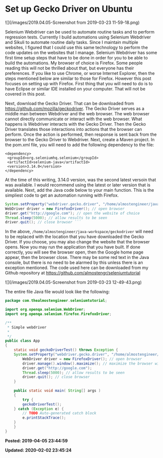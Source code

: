 # Set up Gecko Driver on Ubuntu

![](/images/2019.04.05-Screenshot from 2019-03-23 11-59-18.png)

Selenium Webdriver can be used to automate routine tasks and to perform regression tests.
Currently I build automations using Selenium Webdriver and Sikuli to automate routine daily tasks. Since I maintain multiple websites, 
I figured that I could use this same technology to perform the code updates on the websites that I manage.
Selenium Webdriver has some first time setup steps that have to be done in order for you to be able to build the automations.
My browser of choice is Firefox. Some people reading this will not be thrilled about that, but everyone has their preferences. If you 
like to use Chrome, or worse Internet Explorer, then the steps mentioned below are similar to those for Firefox. However this post focuses on setting up with Firefox.
First thing that you will need to do is to have Eclipse or similar IDE installed on your computer. That will not be covered in this post.

Next, download the Gecko Driver. That can be downloaded from <a href="https://github.com/mozilla/geckodriver">https://github.com/mozilla/geckodriver</a>. 
The Gecko Driver serves as a middle man between Webdriver and the web browser. The web browser cannot directly communicate or 
interact with the web browser. What happens is Webdriver interacts with the Gecko Driver. Then the Gecko Driver translates those 
interactions into actions that the browser can perform. Once the action is performed, then response is sent back from the browser to the Gecko Driver to Webdriver.
Next, create a Maven project. In the pom.xml file, you will need to add the following dependency to the file:

```
<dependency>
 <groupId>org.seleniumhq.selenium</groupId>
 <artifactId>selenium-java</artifactId>
 <version>3.14.0</version>
</dependency>
```

At the time of this writing, 3.14.0 version, was the second latest versoin that was available. I would recommend using the latest or later version that is available.
 Next, add the Java code below to your main function. This is the simpliest code to get an automation running with Firefox.

```java
System.setProperty("webdriver.gecko.driver", "/home/almostengineer/java-workspace/geckodriver"); // define geckodriver location
WebDriver driver = new FirefoxDriver(); // open browser
driver.get("http://google.com"); // open the website of choice
Thread.sleep(5000); // allow results to be seen
driver.quit(); // close browser ```
```

In the above, ```/home/almostengineer/java-workspace/geckodriver``` will need to be replaced with the location that you have downloaded the Gecko Driver.
If you choose, you may also change the website that the browser opens.
Now you may run the application that you have built. If done correctly, you will see the browser open, then the Google home page 
appear, then the browser close. There may be some red text in the Java console, but there is no need to be alarmed by this unless there is an exception mentioned.
The code used here can be downloaded from my Github repository at 
<a target="_blank" href="https://github.com/almostengr/seleniumtutorial">https://github.com/almostengr/seleniumtutorial</a>

![](/images/2019.04.05-Screenshot from 2019-03-23 12-49-43.png)
 
The entire file Java file would look like the following:
```java
package com.thealmostengineer.seleniumtutorial;

import org.openqa.selenium.WebDriver;
import org.openqa.selenium.firefox.FirefoxDriver;

/**
 * Simple webdriver
 *
 */
public class App 
{
    static void geckoDriverTest() throws Exception {
	System.setProperty("webdriver.gecko.driver", "/home/almostengineer/java-workspace/geckodriver");
        WebDriver driver = new FirefoxDriver(); // open browser
        driver.manage().window().maximize(); // maximize the browser window
        driver.get("http://google.com");
        Thread.sleep(5000); // allow results to be seen
        driver.quit(); // close browser
    }
	
    public static void main( String[] args )
    {
    	try {
		geckoDriverTest();
	} catch (Exception e) {
		// TODO Auto-generated catch block
		e.printStackTrace();
	}    	
    }
}
```

**Posted: 2019-04-05 23:44:59** 

**Updated: 2020-02-02 23:45:24** 
